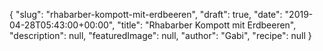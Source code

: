 {
    "slug": "rhabarber-kompott-mit-erdbeeren",
    "draft": true,
    "date": "2019-04-28T05:43:00+00:00",
    "title": "Rhabarber Kompott mit Erdbeeren",
    "description": null,
    "featuredImage": null,
    "author": "Gabi",
    "recipe": null
}

